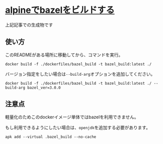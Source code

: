 # [alpineでbazelをビルドする]()
上記記事での生成物です

## 使い方
このREADMEがある場所に移動してから、コマンドを実行。

```
docker build -f ./dockerfiles/bazel_build -t bazel_build:latest ./
```

バージョン指定をしたい場合は`--build-arg`オプションを追加してください。

```
docker build -f ./dockerfiles/bazel_build -t bazel_build:latest ./ --build-arg bazel_ver=3.0.0
```

## 注意点
軽量化のためこのdockerイメージ単体ではbazelを利用できません。

もし利用できるようにしたい場合は、`openjdk`を追加する必要があります。

```
apk add --virtual .bazel_build --no-cache
```
